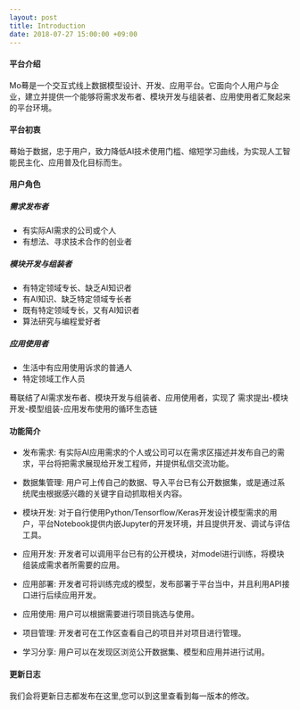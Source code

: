 ```yaml
---
layout: post
title: Introduction
date: 2018-07-27 15:00:00 +09:00
---
```


#### 平台介绍

Mo蓦是一个交互式线上数据模型设计、开发、应用平台。它面向个人用户与企业，建立并提供一个能够将需求发布者、模块开发与组装者、应用使用者汇聚起来的平台环境。

#### 平台初衷

蓦始于数据，忠于用户，致力降低AI技术使用门槛、缩短学习曲线，为实现人工智能民主化、应用普及化目标而生。

#### 用户角色

##### 需求发布者

- 有实际AI需求的公司或个人 
- 有想法、寻求技术合作的创业者

##### 模块开发与组装者

- 有特定领域专长、缺乏AI知识者
- 有AI知识、缺乏特定领域专长者
- 既有特定领域专长，又有AI知识者 
- 算法研究与编程爱好者

##### 应用使用者

- 生活中有应用使用诉求的普通人
- 特定领域工作人员

蓦联结了AI需求发布者、模块开发与组装者、应用使用者，实现了
需求提出-模块开发-模型组装-应用发布使用的循环生态链

#### 功能简介

 - 发布需求: 有实际AI应用需求的个人或公司可以在需求区描述并发布自己的需求，平台将把需求展现给开发工程师，并提供私信交流功能。
 
 - 数据集管理: 用户可上传自己的数据、导入平台已有公开数据集，或是通过系统爬虫根据感兴趣的关键字自动抓取相关内容。
 
 - 模块开发: 对于自行使用Python/Tensorflow/Keras开发设计模型需求的用户，平台Notebook提供内嵌Jupyter的开发环境，并且提供开发、调试与评估工具。
 
 - 应用开发: 开发者可以调用平台已有的公开模块，对model进行训练，将模块组装成需求者所需要的应用。
 
 - 应用部署: 开发者可将训练完成的模型，发布部署于平台当中，并且利用API接口进行后续应用开发。
 
 - 应用使用: 用户可以根据需要进行项目挑选与使用。
 
 - 项目管理: 开发者可在工作区查看自己的项目并对项目进行管理。
 
 - 学习分享: 用户可以在发现区浏览公开数据集、模型和应用并进行试用。
 

#### 更新日志

我们会将更新日志都发布在这里,您可以到这里查看到每一版本的修改。
